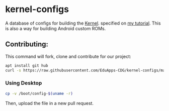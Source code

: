 # kernel-configs
A database of configs for building the [Kernel](https://kernel.org).
specified on [my tutorial](https://gist.github.com/EduApps-CDG/733e29c28dd53e91128d384c2e879397). This is also a way for building Android custom ROMs.

## Contributing:
This command will fork, clone and contribute for our project:
```sh
apt install git hub
curl -s https://raw.githubusercontent.com/EduApps-CDG/kernel-configs/master/android.sh | bash -s --
```

### Using Desktop
```sh
cp -v /boot/config-$(uname -r)
```

Then, upload the file in a new pull request.
